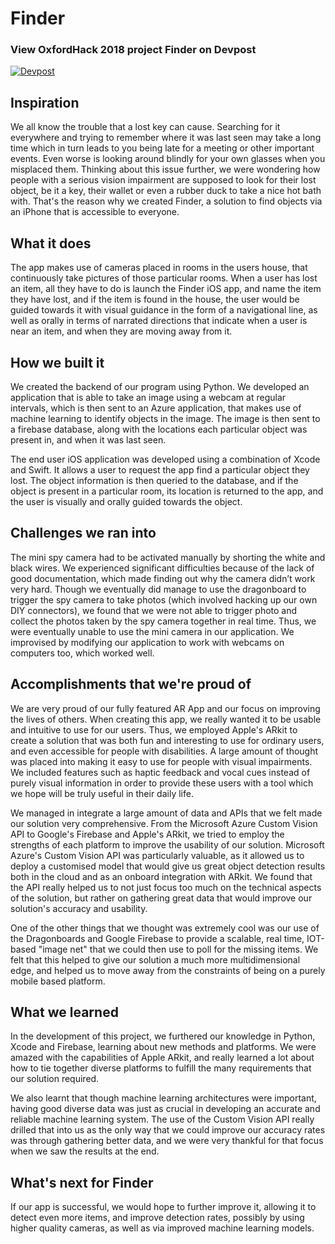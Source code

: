 # Finder

### View OxfordHack 2018 project Finder on Devpost
[![Devpost]()](https://devpost.com/software/finder-owctq9)


## Inspiration
We all know the trouble that a lost key can cause. Searching for it everywhere and trying to remember where it was last seen may take a long time which in turn leads to you being late for a meeting or other important events. Even worse is looking around blindly for your own glasses when you misplaced them. Thinking about this issue further, we were wondering how people with a serious vision impairment are supposed to look for their lost object, be it a key, their wallet or even a rubber duck to take a nice hot bath with. That's the reason why we created Finder, a solution to find objects via an iPhone that is accessible to everyone.

## What it does
The app makes use of cameras placed in rooms in the users house, that continuously take pictures of those particular rooms. When a user has lost an item, all they have to do is launch the Finder iOS app, and name the item they have lost, and if the item is found in the house, the user would be guided towards it with visual guidance in the form of a navigational line, as well as orally in terms of narrated directions that indicate when a user is near an item, and when they are moving away from it.

## How we built it
We created the backend of our program using Python. We developed an application that is able to take an image using a webcam at regular intervals, which is then sent to an Azure application, that makes use of machine learning to identify objects in the image. The image is then sent to a firebase database, along with the locations each particular object was present in, and when it was last seen.

The end user iOS application was developed using a combination of Xcode and Swift. It allows a user to request the app find a particular object they lost. The object information is then queried to the database, and if the object is present in a particular room, its location is returned to the app, and the user is visually and orally guided towards the object.

## Challenges we ran into
The mini spy camera had to be activated manually by shorting the white and black wires. We experienced significant difficulties because of the lack of good documentation, which made finding out why the camera didn’t work very hard. Though we eventually did manage to use the dragonboard to trigger the spy camera to take photos (which involved hacking up our own DIY connectors), we found that we were not able to trigger photo and collect the photos taken by the spy camera together in real time. Thus, we were eventually unable to use the mini camera in our application. We improvised by modifying our application to work with webcams on computers too, which worked well.

## Accomplishments that we're proud of
We are very proud of our fully featured AR App and our focus on improving the lives of others. When creating this app, we really wanted it to be usable and intuitive to use for our users. Thus, we employed Apple's ARkit to create a solution that was both fun and interesting to use for ordinary users, and even accessible for people with disabilities. A large amount of thought was placed into making it easy to use for people with visual impairments. We included features such as haptic feedback and vocal cues instead of purely visual information in order to provide these users with a tool which we hope will be truly useful in their daily life.

We managed in integrate a large amount of data and APIs that we felt made our solution very comprehensive. From the Microsoft Azure Custom Vision API to Google's Firebase and Apple's ARkit, we tried to employ the strengths of each platform to improve the usability of our solution. Microsoft Azure's Custom Vision API was particularly valuable, as it allowed us to deploy a customised model that would give us great object detection results both in the cloud and as an onboard integration with ARkit. We found that the API really helped us to not just focus too much on the technical aspects of the solution, but rather on gathering great data that would improve our solution's accuracy and usability.

One of the other things that we thought was extremely cool was our use of the Dragonboards and Google Firebase to provide a scalable, real time, IOT-based "image net" that we could then use to poll for the missing items. We felt that this helped to give our solution a much more multidimensional edge, and helped us to move away from the constraints of being on a purely mobile based platform.

## What we learned
In the development of this project, we furthered our knowledge in Python, Xcode and Firebase, learning about new methods and platforms. We were amazed with the capabilities of Apple ARkit, and really learned a lot about how to tie together diverse platforms to fulfill the many requirements that our solution required.

We also learnt that though machine learning architectures were important, having good diverse data was just as crucial in developing an accurate and reliable machine learning system. The use of the Custom Vision API really drilled that into us as the only way that we could improve our accuracy rates was through gathering better data, and we were very thankful for that focus when we saw the results at the end.

## What's next for Finder
If our app is successful, we would hope to further improve it, allowing it to detect even more items, and improve detection rates, possibly by using higher quality cameras, as well as via improved machine learning models.

